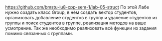 https://github.com/bmstu-iu8-cpp-sem-1/lab-05-struct 
По этой Лабе нужно создать класс Group, в нём создать вектор студентов, 
организовать добавление студентов в группу и удаление студентов из 
группы и поиск студентов в группе, реализация методов на ваше 
усмотрение. Так же необходимо реализовать всё функции из задания 
помимо связанных с группами.
